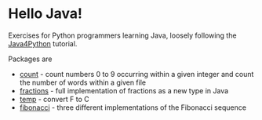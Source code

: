 # Hello Java!

Exercises for Python programmers learning Java, loosely following the [Java4Python](http://interactivepython.org/runestone/static/java4python/index.html) tutorial.

Packages are

- [count](https://github.com/mstykow/hello_java/tree/master/src/count) - count numbers 0 to 9 occurring within a given integer and count the number of words within a given file
- [fractions](https://github.com/mstykow/hello_java/tree/master/src/fractions) - full implementation of fractions as a new type in Java
- [temp](https://github.com/mstykow/hello_java/tree/master/src/temp) - convert F to C
- [fibonacci](https://github.com/mstykow/hello_java/tree/master/src/fibonacci) - three different implementations of the Fibonacci sequence